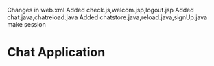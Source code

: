 Changes in web.xml
Added check.js,welcom.jsp,logout.jsp
Added chat.java,chatreload.java
Added chatstore.java,reload.java,signUp.java
make session 
# Chat Application
